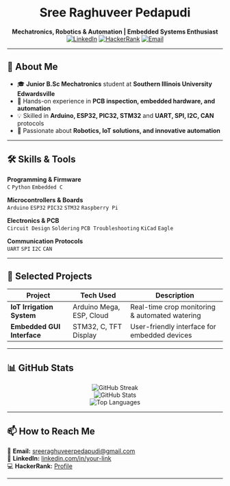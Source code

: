 <!-- Profile Header -->
<div align="center">
  
# Sree Raghuveer Pedapudi  
**Mechatronics, Robotics & Automation | Embedded Systems Enthusiast**  
[![LinkedIn](https://img.shields.io/badge/LinkedIn-0A66C2?style=for-the-badge&logo=linkedin&logoColor=white)](https://linkedin.com) 
[![HackerRank](https://img.shields.io/badge/HackerRank-2EC866?style=for-the-badge&logo=hackerrank&logoColor=white)](https://www.hackerrank.com/profile/sreeraghuveerpe1) 
[![Email](https://img.shields.io/badge/Email-D14836?style=for-the-badge&logo=gmail&logoColor=white)](mailto:sreeraghuveerpedapudi@gmail.com)

</div>

---

## 👋 About Me
- 🎓 **Junior B.Sc Mechatronics** student at **Southern Illinois University Edwardsville**  
- 🔧 Hands-on experience in **PCB inspection, embedded hardware, and automation**  
- 💡 Skilled in **Arduino, ESP32, PIC32, STM32** and **UART, SPI, I2C, CAN** protocols  
- 🚀 Passionate about **Robotics, IoT solutions, and innovative automation**  

---

## 🛠 Skills & Tools
**Programming & Firmware**  
`C` `Python` `Embedded C`  

**Microcontrollers & Boards**  
`Arduino` `ESP32` `PIC32` `STM32` `Raspberry Pi`  

**Electronics & PCB**  
`Circuit Design` `Soldering` `PCB Troubleshooting` `KiCad` `Eagle`  

**Communication Protocols**  
`UART` `SPI` `I2C` `CAN`  

---

## 🚀 Selected Projects
| Project | Tech Used | Description |
|---------|-----------|-------------|
| **IoT Irrigation System** | Arduino Mega, ESP, Cloud | Real-time crop monitoring & automated watering |
| **Embedded GUI Interface** | STM32, C, TFT Display | User-friendly interface for embedded devices |

---

## 📊 GitHub Stats
<div align="center">
  
![GitHub Streak](https://github-readme-streak-stats.herokuapp.com?user=sree-raghuveer&theme=tokyonight&hide_border=true)  
![GitHub Stats](https://github-readme-stats.vercel.app/api?username=sree-raghuveer&show_icons=true&theme=tokyonight&hide_border=true)  
![Top Languages](https://github-readme-stats.vercel.app/api/top-langs/?username=sree-raghuveer&layout=compact&theme=tokyonight&hide_border=true)  

</div>

---

## 📫 How to Reach Me
📧 **Email:** [sreeraghuveerpedapudi@gmail.com](mailto:sreeraghuveerpedapudi@gmail.com)  
🔗 **LinkedIn:** [linkedin.com/in/your-link](https://linkedin.com)  
💻 **HackerRank:** [Profile](https://www.hackerrank.com/profile/sreeraghuveerpe1)  

---
